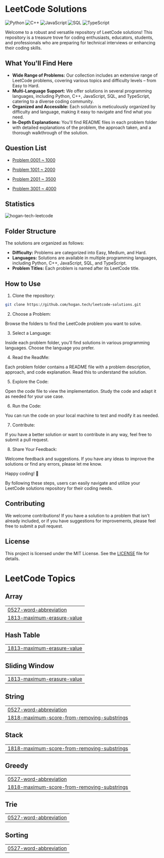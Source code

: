 # LeetCode Solutions

![Python](https://img.shields.io/badge/language-Python-blue.svg)
![C++](https://img.shields.io/badge/language-C++-orange.svg)
![JavaScript](https://img.shields.io/badge/language-JavaScript-yellow.svg)
![SQL](https://img.shields.io/badge/language-SQL-lightgrey.svg)
![TypeScript](https://img.shields.io/badge/language-TypeScript-blue.svg)

Welcome to a robust and versatile repository of LeetCode solutions! This repository is a treasure trove for coding enthusiasts, educators, students, and professionals who are preparing for technical interviews or enhancing their coding skills.

## What You'll Find Here

- **Wide Range of Problems:** Our collection includes an extensive range of LeetCode problems, covering various topics and difficulty levels – from Easy to Hard.
- **Multi-Language Support:** We offer solutions in several programming languages, including Python, C++, JavaScript, SQL, and TypeScript, catering to a diverse coding community.
- **Organized and Accessible:** Each solution is meticulously organized by difficulty and language, making it easy to navigate and find what you need.
- **In-Depth Explanations:** You'll find README files in each problem folder with detailed explanations of the problem, the approach taken, and a thorough walkthrough of the solution.

## Question List

- [Problem 0001 ~ 1000](./Question_List_0001_1000.md)

- [Problem 1001 ~ 2000](./Question_List_1001_2000.md)

- [Problem 2001 ~ 3500](./Question_List_2001_3000.md)

- [Problem 3001 ~ 4000](./Question_List_3001_4000.md)

## Statistics

<img src="https://leetcard.jacoblin.cool/hogantech" alt="hogan-tech-leetcode" />

## Folder Structure

The solutions are organized as follows:

- **Difficulty:** Problems are categorized into Easy, Medium, and Hard.
- **Languages:** Solutions are available in multiple programming languages, including Python, C++, JavaScript, SQL, and TypeScript.
- **Problem Titles:** Each problem is named after its LeetCode title.

## How to Use

1. Clone the repository:

```bash
git clone https://github.com/hogan.tech/leetcode-solutions.git
```

2. Choose a Problem:

Browse the folders to find the LeetCode problem you want to solve.

3. Select a Language:

Inside each problem folder, you'll find solutions in various programming languages. Choose the language you prefer.

4. Read the ReadMe:

Each problem folder contains a README file with a problem description, approach, and code explanation. Read this to understand the solution.

5. Explore the Code:

Open the code file to view the implementation. Study the code and adapt it as needed for your use case.

6. Run the Code:

You can run the code on your local machine to test and modify it as needed.

7. Contribute:

If you have a better solution or want to contribute in any way, feel free to submit a pull request.

8. Share Your Feedback:

Welcome feedback and suggestions. If you have any ideas to improve the solutions or find any errors, please let me know.

Happy coding! 🚀

By following these steps, users can easily navigate and utilize your LeetCode solutions repository for their coding needs.

## Contributing

We welcome contributions! If you have a solution to a problem that isn't already included, or if you have suggestions for improvements, please feel free to submit a pull request.

## License

This project is licensed under the MIT License. See the [LICENSE](./LICENSE) file for details.

<!---LeetCode Topics Start-->
# LeetCode Topics
## Array
|  |
| ------- |
| [0527-word-abbreviation](https://github.com/hogan-tech/leetcode-solution/tree/master/0527-word-abbreviation) |
| [1813-maximum-erasure-value](https://github.com/hogan-tech/leetcode-solution/tree/master/1813-maximum-erasure-value) |
## Hash Table
|  |
| ------- |
| [1813-maximum-erasure-value](https://github.com/hogan-tech/leetcode-solution/tree/master/1813-maximum-erasure-value) |
## Sliding Window
|  |
| ------- |
| [1813-maximum-erasure-value](https://github.com/hogan-tech/leetcode-solution/tree/master/1813-maximum-erasure-value) |
## String
|  |
| ------- |
| [0527-word-abbreviation](https://github.com/hogan-tech/leetcode-solution/tree/master/0527-word-abbreviation) |
| [1818-maximum-score-from-removing-substrings](https://github.com/hogan-tech/leetcode-solution/tree/master/1818-maximum-score-from-removing-substrings) |
## Stack
|  |
| ------- |
| [1818-maximum-score-from-removing-substrings](https://github.com/hogan-tech/leetcode-solution/tree/master/1818-maximum-score-from-removing-substrings) |
## Greedy
|  |
| ------- |
| [0527-word-abbreviation](https://github.com/hogan-tech/leetcode-solution/tree/master/0527-word-abbreviation) |
| [1818-maximum-score-from-removing-substrings](https://github.com/hogan-tech/leetcode-solution/tree/master/1818-maximum-score-from-removing-substrings) |
## Trie
|  |
| ------- |
| [0527-word-abbreviation](https://github.com/hogan-tech/leetcode-solution/tree/master/0527-word-abbreviation) |
## Sorting
|  |
| ------- |
| [0527-word-abbreviation](https://github.com/hogan-tech/leetcode-solution/tree/master/0527-word-abbreviation) |
<!---LeetCode Topics End-->